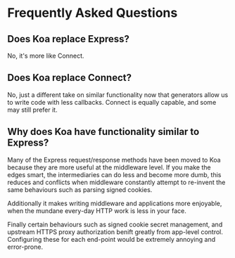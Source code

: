 
# Frequently Asked Questions

## Does Koa replace Express?

  No, it's more like Connect.

## Does Koa replace Connect?

  No, just a different take on similar functionality
  now that generators allow us to write code with less
  callbacks. Connect is equally capable, and some may still prefer it.

## Why does Koa have functionality similar to Express?

  Many of the Express request/response methods have been moved to Koa because
  they are more useful at the middleware level. If you make the edges smart,
  the intermediaries can do less and become more dumb, this reduces and conflicts
  when middleware constantly attempt to re-invent the same behaviours such as parsing
  signed cookies.

  Additionally it makes writing middleware and applications more enjoyable, when the
  mundane every-day HTTP work is less in your face.

  Finally certain behaviours such as signed cookie secret management, and upstream
  HTTPS proxy authorization benift greatly from app-level control. Configuring these
  for each end-point would be extremely annoying and error-prone.